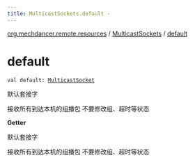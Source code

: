 ```yaml
---
title: MulticastSockets.default - 
---
```


[org.mechdancer.remote.resources](../index.html) / [MulticastSockets](index.html) / [default](./default.html)

# default

`val default: `[`MulticastSocket`](http://docs.oracle.com/javase/6/docs/api/java/net/MulticastSocket.html)

默认套接字

接收所有到达本机的组播包
不要修改组、超时等状态

**Getter**

默认套接字

接收所有到达本机的组播包
不要修改组、超时等状态

